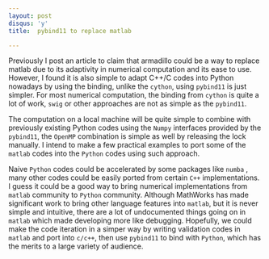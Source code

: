 ```yaml
---
layout: post
disqus: 'y'
title:  pybind11 to replace matlab

---
```




Previously I post an article to claim that armadillo could be a way to replace matlab due to its adaptivity in numerical computation and its ease to use. However, I found it is also simple to adapt C++/C codes into Python nowadays by using the binding, unlike the ``cython``, using ``pybind11`` is just simpler. For most numerical computation, the binding from ``cython`` is quite a lot of work, ``swig`` or other approaches are not as simple as the ``pybind11``. 

The computation on a local machine will be quite simple to combine with previously existing Python codes using the ``Numpy`` interfaces provided by the ``pybind11``, the ``OpenMP`` combination is simple as well by releasing the lock manually. I intend to make a few practical examples to port  some of the ``matlab`` codes into the ``Python`` codes using such approach. 

Naive ``Python`` codes could be accelerated by some packages like ``numba`` , many other codes could be easily ported from certain ``C++`` implementations. I guess it could be a good way to bring numerical implementations from ``matlab`` community to ``Python`` community. Although MathWorks has made significant work to bring other language features into ``matlab``, but it is never simple and intuitive, there are a lot of undocumented things going on in ``matlab`` which made developing more like debugging. Hopefully, we could make the code iteration in a simper way by writing validation codes in ``matlab`` and port into ``c/c++``, then use ``pybind11`` to bind with ``Python``, which has the merits to a large variety of audience. 

